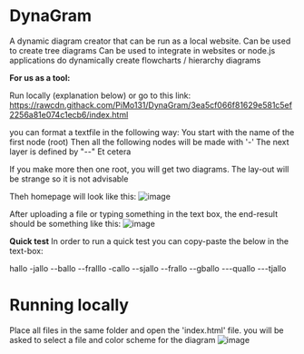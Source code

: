 # DynaGram
A dynamic diagram creator that can be run as a local website. Can be used to create tree diagrams
Can be used to integrate in websites or node.js applications do dynamically create flowcharts / hierarchy diagrams

**For us as a tool:**

Run locally (explanation below) or go to this link: https://rawcdn.githack.com/PiMo131/DynaGram/3ea5cf066f81629e581c5ef2256a81e074c1ecb6/index.html 

you can format a textfile in the following way:
You start with the name of the first node (root)
Then all the following nodes will be made with '-'
The next layer is defined by "--"
Et cetera

If you make more then one root, you will get two diagrams. The lay-out will be strange so it is not advisable

Theh homepage will look like this:
![image](https://github.com/PiMo131/DynaGram/assets/32663614/77fcadd6-dcf2-4c54-83d7-76fbf8135dfe)

After uploading a file or typing something in the text box, the end-result should be something like this:
![image](https://github.com/PiMo131/DynaGram/assets/32663614/563de508-646b-4fbb-a89c-8c41ad5f73bd)

**Quick test**
In order to run a quick test you can copy-paste the below in the text-box:

hallo
-jallo
--ballo
--fralllo
-callo
--sjallo
--frallo
--gballo
---quallo
---tjallo


# Running locally
Place all files in the same folder and open the 'index.html' file. 
you will be asked to select a file and color scheme for the diagram
![image](https://github.com/PiMo131/DynaGram/assets/32663614/dfa29b51-72b8-4ca5-bcbb-2752c7108990)
